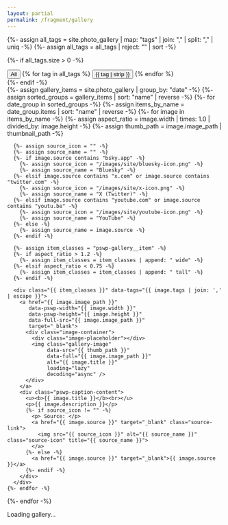 ```yaml
---
layout: partial
permalink: /fragment/gallery
---
```


{%- assign all_tags = site.photo_gallery | map: "tags" | join: "," | split: "," | uniq -%}
{%- assign all_tags = all_tags | reject: "" | sort -%}

{%- if all_tags.size > 0 -%}
  <div class="faq-tabs gallery-tabs">
    <button class="faq-tab active" data-tag="All">All</button>
    {% for tag in all_tags %}
      <button class="faq-tab" data-tag="{{ tag | strip }}">{{ tag | strip }}</button>
    {% endfor %}
  </div>
{%- endif -%}

<div class="gallery-grid loading" id="gallery">
  {%- assign gallery_items = site.photo_gallery | group_by: "date" -%}
  {%- assign sorted_groups = gallery_items | sort: "name" | reverse -%}
  {%- for date_group in sorted_groups -%}
    {%- assign items_by_name = date_group.items | sort: "name" | reverse -%}
    {%- for image in items_by_name -%}
      {%- assign aspect_ratio = image.width | times: 1.0 | divided_by: image.height -%}
      {%- assign thumb_path = image.image_path | thumbnail_path -%}

      {%- assign source_icon = "" -%}
      {%- assign source_name = "" -%}
      {%- if image.source contains "bsky.app" -%}
        {%- assign source_icon = "/images/site/bluesky-icon.png" -%}
        {%- assign source_name = "Bluesky" -%}
      {%- elsif image.source contains "x.com" or image.source contains "twitter.com" -%}
        {%- assign source_icon = "/images/site/x-icon.png" -%}
        {%- assign source_name = "X (Twitter)" -%}
      {%- elsif image.source contains "youtube.com" or image.source contains "youtu.be" -%}
        {%- assign source_icon = "/images/site/youtube-icon.png" -%}
        {%- assign source_name = "YouTube" -%}
      {%- else -%}
        {%- assign source_name = image.source -%}
      {%- endif -%}

      {%- assign item_classes = "pswp-gallery__item" -%}
      {%- if aspect_ratio > 1.2 -%}
        {%- assign item_classes = item_classes | append: " wide" -%}
      {%- elsif aspect_ratio < 0.75 -%}
        {%- assign item_classes = item_classes | append: " tall" -%}
      {%- endif -%}

      <div class="{{ item_classes }}" data-tags="{{ image.tags | join: ',' | escape }}">
        <a href="{{ image.image_path }}"
           data-pswp-width="{{ image.width }}"
           data-pswp-height="{{ image.height }}"
           data-full-src="{{ image.image_path }}"
           target="_blank">
          <div class="image-container">
            <div class="image-placeholder"></div>
            <img class="gallery-image"
                 data-src="{{ thumb_path }}"
                 data-full="{{ image.image_path }}"
                 alt="{{ image.title }}"
                 loading="lazy"
                 decoding="async" />
          </div>
        </a>
        <div class="pswp-caption-content">
          <u><b>{{ image.title }}</b><br></u>
          <p>{{ image.description }}</p>
          {%- if source_icon != "" -%}
            <p> Source: </p>
            <a href="{{ image.source }}" target="_blank" class="source-link">
              <img src="{{ source_icon }}" alt="{{ source_name }}" class="source-icon" title="{{ source_name }}">
            </a>
          {%- else -%}
            <a href="{{ image.source }}" target="_blank">{{ image.source }}</a>
          {%- endif -%}
        </div>
      </div>
    {%- endfor -%}
  {%- endfor -%}
</div>

<div id="loading-indicator" class="loading-indicator">
  <div class="spinner"></div>
  <p>Loading gallery...</p>
</div>

<!-- PhotoSwipe & Lazy Loader -->
<script type="module">
import PhotoSwipeLightbox from 'https://cdn.jsdelivr.net/npm/photoswipe@5.3.0/dist/photoswipe-lightbox.esm.js';
import PhotoSwipeDynamicCaption from '/js/photoswipe-dynamic-caption-plugin.esm.js';

class GalleryOptimizer {
  constructor() {
    this.loadedCount = 0;
    this.totalImages = 0;
    this.loadingIndicator = document.getElementById('loading-indicator');
    this.galleryGrid = document.getElementById('gallery');
    this.imageQueue = [];
    this.maxConcurrentLoads = 6;
    this.currentLoads = 0;
    this.lightbox = null;

    if (this.galleryGrid) this.init();
  }

  init() {
    this.setupIntersectionObserver();
    this.setupImageLoading();
    this.initPhotoSwipe();
    this.setupTagFiltering();
    this.preloadCriticalImages();
    
    // Fallback: Hide loading indicator after 3 seconds regardless
    setTimeout(() => {
      if (this.loadingIndicator && this.loadingIndicator.style.display !== 'none') {
        this.loadingIndicator.style.display = 'none';
        if (this.galleryGrid) {
          this.galleryGrid.classList.remove('loading');
        }
      }
    }, 3000);
  }

  setupTagFiltering() {
    const tagButtons = document.querySelectorAll('.gallery-tabs .faq-tab');
    const galleryItems = document.querySelectorAll('.pswp-gallery__item');

    tagButtons.forEach(button => {
      button.addEventListener('click', (e) => {
        e.preventDefault();
        
        // Remove active class from all buttons
        tagButtons.forEach(b => b.classList.remove('active'));
        button.classList.add('active');

        const selectedTag = button.getAttribute('data-tag');
        console.log('Selected tag:', selectedTag); // Debug log

        galleryItems.forEach(item => {
          const itemTags = item.getAttribute('data-tags') || '';
          const tags = itemTags.split(',').map(t => t.trim()).filter(t => t.length > 0);
          
          console.log('Item tags:', tags, 'Selected:', selectedTag); // Debug log
          
          if (selectedTag === 'All' || tags.includes(selectedTag)) {
            item.style.display = 'block';
            item.style.visibility = 'visible';
            item.style.opacity = '1';
          } else {
            item.style.display = 'none';
            item.style.visibility = 'hidden';
            item.style.opacity = '0';
          }
        });

        // Reinitialize PhotoSwipe after filtering
        if (this.lightbox) {
          this.lightbox.destroy();
          this.initPhotoSwipe();
        }
      });
    });
  }

  setupIntersectionObserver() {
    const itemObserver = new IntersectionObserver((entries) => {
      entries.forEach(entry => {
        if (entry.isIntersecting) {
          entry.target.classList.add('visible');
          itemObserver.unobserve(entry.target);
        }
      });
    }, { threshold: 0.1, rootMargin: '50px' });

    document.querySelectorAll('.pswp-gallery__item').forEach(item => {
      itemObserver.observe(item);
    });
  }

  setupImageLoading() {
    const images = document.querySelectorAll('.gallery-image');
    this.totalImages = images.length;

    const imageObserver = new IntersectionObserver((entries) => {
      entries.forEach(entry => {
        if (entry.isIntersecting) {
          this.queueImageLoad(entry.target);
          imageObserver.unobserve(entry.target);
        }
      });
    }, { threshold: 0.1, rootMargin: '200px' });

    images.forEach(img => {
      imageObserver.observe(img);
    });
  }

  queueImageLoad(img) {
    this.imageQueue.push(img);
    this.processQueue();
  }

  processQueue() {
    while (this.imageQueue.length > 0 && this.currentLoads < this.maxConcurrentLoads) {
      const img = this.imageQueue.shift();
      this.loadImage(img);
    }
  }

  loadImage(img) {
    this.currentLoads++;
    const tempImg = new Image();

    tempImg.onload = () => {
      img.src = tempImg.src;
      img.classList.add('loaded');
      this.currentLoads--;
      this.loadedCount++;
      this.updateProgress();
      this.processQueue();
    };

    tempImg.onerror = () => {
      img.classList.add('error');
      img.alt = 'Failed to load image';
      this.currentLoads--;
      this.loadedCount++;
      this.updateProgress();
      this.processQueue();
    };

    tempImg.src = img.dataset.src || img.dataset.full;
  }

  preloadCriticalImages() {
    const criticalImages = document.querySelectorAll('.gallery-image');
    for (let i = 0; i < Math.min(6, criticalImages.length); i++) {
      this.queueImageLoad(criticalImages[i]);
    }
  }

  updateProgress() {
    const progress = (this.loadedCount / this.totalImages) * 100;

    // Hide loading indicator when we've loaded at least 6 images OR 20% OR if all images are loaded
    const shouldHideLoading = this.loadedCount >= 6 || progress >= 20 || progress >= 100;

    if (shouldHideLoading && this.loadingIndicator) {
      this.loadingIndicator.style.display = 'none';
      if (this.galleryGrid) {
        this.galleryGrid.classList.remove('loading');
      }
    }
  }

  initPhotoSwipe() {
    const smallScreenPadding = { top: 0, bottom: 0, left: 0, right: 0 };
    const largeScreenPadding = { top: 30, bottom: 30, left: 0, right: 0 };

    this.lightbox = new PhotoSwipeLightbox({
      gallerySelector: '#gallery',
      childSelector: '.pswp-gallery__item:not([style*="display: none"])', // Only select visible items
      paddingFn: (viewportSize) => {
        return viewportSize.x < 700 ? smallScreenPadding : largeScreenPadding;
      },
      pswpModule: () => import('https://cdn.jsdelivr.net/npm/photoswipe@5.3.0/dist/photoswipe.esm.js')
    });

    this.lightbox.on('beforeOpen', () => {
      const currentItem = this.lightbox.pswp.currItem;
      if (currentItem && currentItem.element) {
        const img = currentItem.element.querySelector('.gallery-image');
        if (img && img.dataset.full && img.src !== img.dataset.full) {
          const fullImg = new Image();
          fullImg.onload = () => {
            img.src = fullImg.src;
          };
          fullImg.src = img.dataset.full;
        }
      }
    });

    new PhotoSwipeDynamicCaption(this.lightbox, {
      mobileLayoutBreakpoint: 700,
      type: 'auto',
      mobileCaptionOverlapRatio: 1
    });

    this.lightbox.init();
    window.currentLightbox = this.lightbox;
  }
}

window.GalleryOptimizer = GalleryOptimizer;
if (document.readyState === 'loading') {
  document.addEventListener('DOMContentLoaded', () => new GalleryOptimizer());
} else {
  new GalleryOptimizer();
}
</script>